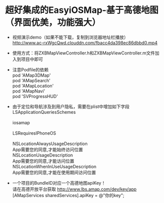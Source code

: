 # 超好集成的EasyiOSMap-基于高德地图（界面优美，功能强大）
- 视频演示demo（如果不能下载，复制到浏览器地址栏播放）</br>
http://www.ac-rxWgcQwd.clouddn.com/fbacc4da398ec86dbbd0.mp4
- 使用方式：将ZXBMapViewController.h和ZXBMapViewController.m文件加入到项目中即可
- 注意Podfile的依赖</br>
pod 'AMap3DMap'</br>
pod 'AMapSearch'</br>
pod 'AMapLocation'</br>
pod 'AMapNavi'</br>
pod 'SVProgressHUD'</br>
- 由于定位和导航涉及到用户隐私，需要在plist中增加如下字段</br>
<key>LSApplicationQueriesSchemes</key></br>
<array></br>
<string>iosamap</string></br>
</array></br>
<key>LSRequiresIPhoneOS</key></br>
<true/></br>
<key>NSLocationAlwaysUsageDescription</key></br>
<string>App需要您的同意,才能始终访问位置</string></br>
<key>NSLocationUsageDescription</key></br>
<string>App需要您的同意,才能访问位置</string></br>
<key>NSLocationWhenInUseUsageDescription</key></br>
<string>App需要您的同意,才能在使用期间访问位置</string></br>

- 一个项目的BundleID对应一个高德地图apiKey！</br>
请在高德开放平台获取 http://www.lbs.amap.com/dev/key/app</br>
[AMapServices sharedServices].apiKey = @"你的key";
